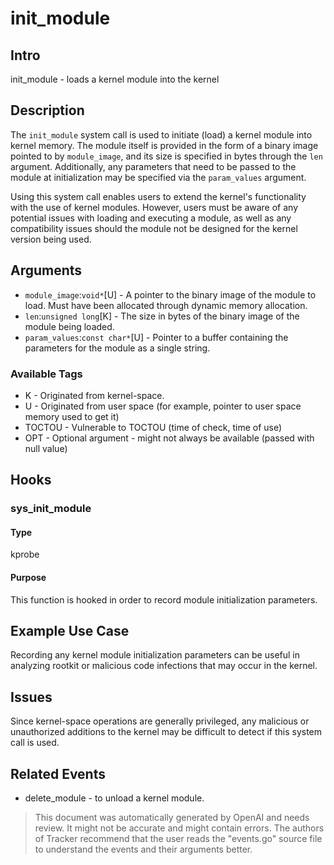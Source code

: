 
# init_module

## Intro
init_module - loads a kernel module into the kernel

## Description
The `init_module` system call is used to initiate (load) a kernel module into kernel memory. The module itself is provided in the form of a binary image pointed to by `module_image`, and its size is specified in bytes through the `len` argument. Additionally, any parameters that need to be passed to the module at initialization may be specified via the `param_values` argument. 

Using this system call enables users to extend the kernel's functionality with the use of kernel modules. However, users must be aware of any potential issues with loading and executing a module, as well as any compatibility issues should the module not be designed for the kernel version being used.

## Arguments
* `module_image`:`void*`[U] - A pointer to the binary image of the module to load. Must have been allocated through dynamic memory allocation.
* `len`:`unsigned long`[K] - The size in bytes of the binary image of the module being loaded.
* `param_values`:`const char*`[U] - Pointer to a buffer containing the parameters for the module as a single string. 

### Available Tags
* K - Originated from kernel-space.
* U - Originated from user space (for example, pointer to user space memory used to get it)
* TOCTOU - Vulnerable to TOCTOU (time of check, time of use)
* OPT - Optional argument - might not always be available (passed with null value)

## Hooks
### sys_init_module
#### Type
kprobe
#### Purpose
This function is hooked in order to record module initialization parameters.

## Example Use Case
Recording any kernel module initialization parameters can be useful in analyzing rootkit or malicious code infections that may occur in the kernel. 

## Issues
Since kernel-space operations are generally privileged, any malicious or unauthorized additions to the kernel may be difficult to detect if this system call is used.

## Related Events
* delete_module - to unload a kernel module.

> This document was automatically generated by OpenAI and needs review. It might
> not be accurate and might contain errors. The authors of Tracker recommend that
> the user reads the "events.go" source file to understand the events and their
> arguments better.
